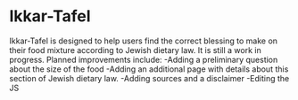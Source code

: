 # Ikkar-Tafel
Ikkar-Tafel is designed to help users find the correct blessing to make on their food mixture according to Jewish dietary law. 
It is still a work in progress. Planned improvements include:
-Adding a preliminary question about the size of the food
-Adding an additional page with details about this section of Jewish dietary law.
-Adding sources and a disclaimer
-Editing the JS
